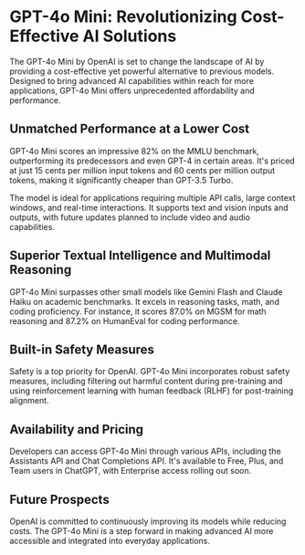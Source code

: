 # GPT-4o Mini: Revolutionizing Cost-Effective AI Solutions

The GPT-4o Mini by OpenAI is set to change the landscape of AI by providing a cost-effective yet powerful alternative to previous models. Designed to bring advanced AI capabilities within reach for more applications, GPT-4o Mini offers unprecedented affordability and performance.

## Unmatched Performance at a Lower Cost

GPT-4o Mini scores an impressive 82% on the MMLU benchmark, outperforming its predecessors and even GPT-4 in certain areas. It's priced at just 15 cents per million input tokens and 60 cents per million output tokens, making it significantly cheaper than GPT-3.5 Turbo.

The model is ideal for applications requiring multiple API calls, large context windows, and real-time interactions. It supports text and vision inputs and outputs, with future updates planned to include video and audio capabilities.

## Superior Textual Intelligence and Multimodal Reasoning

GPT-4o Mini surpasses other small models like Gemini Flash and Claude Haiku on academic benchmarks. It excels in reasoning tasks, math, and coding proficiency. For instance, it scores 87.0% on MGSM for math reasoning and 87.2% on HumanEval for coding performance.

## Built-in Safety Measures

Safety is a top priority for OpenAI. GPT-4o Mini incorporates robust safety measures, including filtering out harmful content during pre-training and using reinforcement learning with human feedback (RLHF) for post-training alignment.

## Availability and Pricing

Developers can access GPT-4o Mini through various APIs, including the Assistants API and Chat Completions API. It's available to Free, Plus, and Team users in ChatGPT, with Enterprise access rolling out soon.

## Future Prospects

OpenAI is committed to continuously improving its models while reducing costs. The GPT-4o Mini is a step forward in making advanced AI more accessible and integrated into everyday applications.